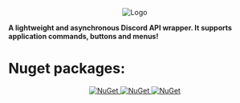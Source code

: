 <p align="center">
    <img src="https://cdn.discordapp.com/attachments/800832361351872524/910967946933833738/BigOutline.png" alt="Logo">
</p>
<b>A lightweight and asynchronous Discord API wrapper. It supports application commands, buttons and menus!</b>
<h1>Nuget packages:</h1>
<p align="center">
    <a href="https://www.nuget.org/packages/NetCord">
        <img src="https://img.shields.io/nuget/v/NetCord?color=5865F2&logo=nuget&label=NetCord&style=flat-square" alt="NuGet">
    </a>
    <a href="https://www.nuget.org/packages/NetCord.Services">
        <img src="https://img.shields.io/nuget/v/NetCord.Services?color=5865F2&logo=nuget&label=NetCord.Services&style=flat-square" alt="NuGet">
    <a href="https://www.nuget.org/packages/NetCord.WebSockets">
        <img src="https://img.shields.io/nuget/v/NetCord.WebSockets?color=5865F2&logo=nuget&label=NetCord.WebSockets&style=flat-square" alt="NuGet">
    </a>
</p>
